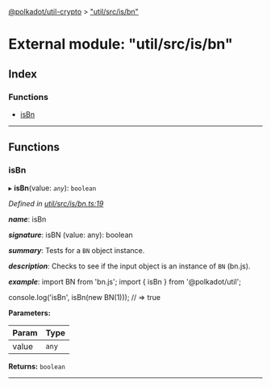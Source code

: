 [@polkadot/util-crypto](../README.md) > ["util/src/is/bn"](../modules/_util_src_is_bn_.md)

# External module: "util/src/is/bn"

## Index

### Functions

* [isBn](_util_src_is_bn_.md#isbn)

---

## Functions

<a id="isbn"></a>

###  isBn

▸ **isBn**(value: *`any`*): `boolean`

*Defined in [util/src/is/bn.ts:19](https://github.com/polkadot-js/util/blob/7550b44/packages/util/src/is/bn.ts#L19)*

*__name__*: isBn

*__signature__*: isBN (value: any): boolean

*__summary__*: Tests for a `BN` object instance.

*__description__*: Checks to see if the input object is an instance of `BN` (bn.js).

*__example__*: import BN from 'bn.js'; import { isBn } from '@polkadot/util';

console.log('isBn', isBn(new BN(1))); // => true

**Parameters:**

| Param | Type |
| ------ | ------ |
| value | `any` |

**Returns:** `boolean`

___


